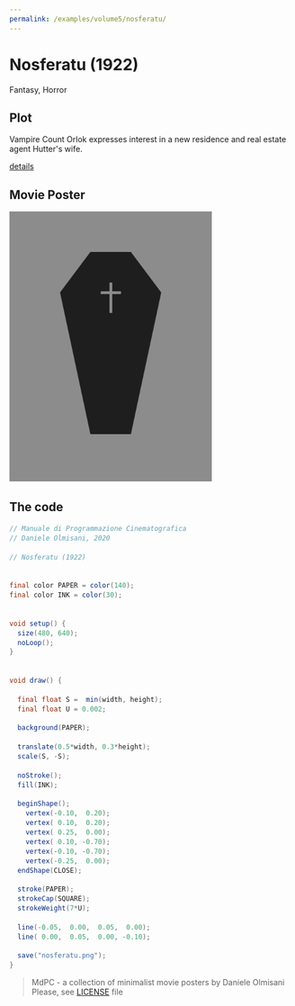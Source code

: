 ```yaml
---
permalink: /examples/volume5/nosferatu/
---
```

# Nosferatu (1922)

Fantasy, Horror

## Plot
Vampire Count Orlok expresses interest in a new residence and real estate agent Hutter's wife.

[details](https://www.imdb.com/title/tt0013442/)

## Movie Poster
<img src="nosferatu.png"  width="360px" title="Nosferatu">


## The code
```java
// Manuale di Programmazione Cinematografica
// Daniele Olmisani, 2020

// Nosferatu (1922)


final color PAPER = color(140);
final color INK = color(30);


void setup() {
  size(480, 640);
  noLoop();
}


void draw() {
  
  final float S =  min(width, height);
  final float U = 0.002;
  
  background(PAPER);
  
  translate(0.5*width, 0.3*height);
  scale(S, -S);
  
  noStroke();
  fill(INK);
  
  beginShape();
    vertex(-0.10,  0.20);
    vertex( 0.10,  0.20);
    vertex( 0.25,  0.00);
    vertex( 0.10, -0.70);
    vertex(-0.10, -0.70);
    vertex(-0.25,  0.00);
  endShape(CLOSE);

  stroke(PAPER);
  strokeCap(SQUARE);
  strokeWeight(7*U);

  line(-0.05,  0.00,  0.05,  0.00);
  line( 0.00,  0.05,  0.00, -0.10);

  save("nosferatu.png");
}

```

> MdPC - a collection of minimalist movie posters
> by Daniele Olmisani
> Please, see [LICENSE](../../../LICENSE) file
